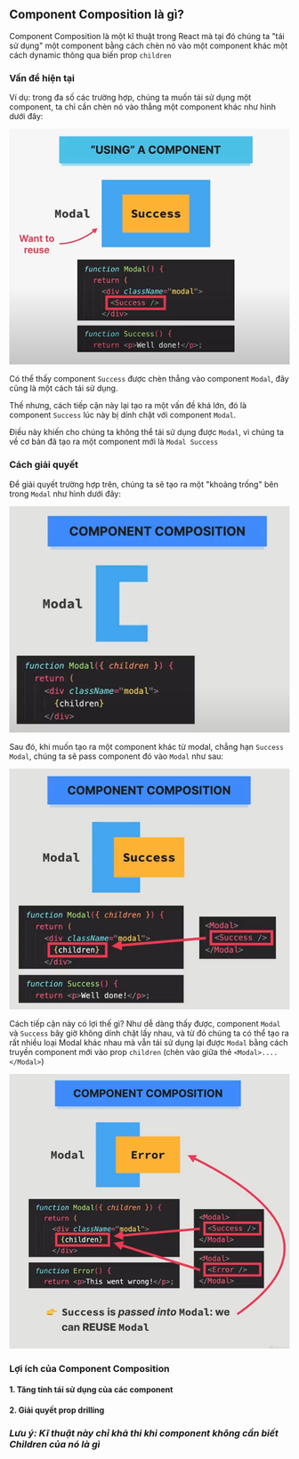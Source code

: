## Component Composition là gì?
Component Composition là một kĩ thuật trong React mà tại đó chúng ta "tái sử dụng" một component bằng cách chèn nó vào một component khác một cách dynamic thông qua biến prop `children`

### Vấn đề hiện tại
Ví dụ: trong đa số các trường hợp, chúng ta muốn tái sử dụng một component, ta chỉ cần chèn nó vào thẳng một component khác như hình dưới đây:

![alt text](image.png)

Có thể thấy component `Success` được chèn thẳng vào component `Modal`, đây cũng là một cách tái sử dụng.

Thế nhưng, cách tiếp cận này lại tạo ra một vấn đề khá lớn, đó là component `Success` lúc này bị dính chặt với component `Modal`.

Điều này khiến cho chúng ta không thể tái sử dụng được `Modal`, vì chúng ta về cơ bản đã tạo ra một component mới là `Modal Success`

### Cách giải quyết
Để giải quyết trường hợp trên, chúng ta sẽ tạo ra một "khoảng trống" bên trong `Modal` như hình dưới đây:

![alt text](image-1.png)

Sau đó, khi muốn tạo ra một component khác từ modal, chẳng hạn `Success Modal`, chúng ta sẽ pass component đó vào `Modal` như sau:

![alt text](image-2.png)

Cách tiếp cận này có lợi thế gì? Như dễ dàng thấy được, component `Modal` và `Success` bây giờ không dính chặt lấy nhau, và từ đó chúng ta có thể tạo ra rất nhiều loại Modal khác nhau mà vẫn tái sử dụng lại được `Modal` bằng cách truyền component mới vào prop `children` (chèn vào giữa thẻ `<Modal>....</Modal>`)

![alt text](image-3.png)

### Lợi ích của Component Composition
#### 1. Tăng tính tái sử dụng của các component
#### 2. Giải quyết prop drilling

### *Lưu ý: Kĩ thuật này chỉ khả thi khi component không cần biết Children của nó là gì*
